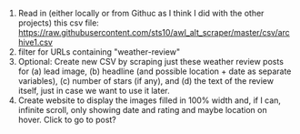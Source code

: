 
1. Read in (either locally or from Githuc as I think I did with the other projects) this csv file: https://raw.githubusercontent.com/sts10/awl_alt_scraper/master/csv/archive1.csv
2. filter for URLs containing "weather-review"
3. Optional: Create new CSV by scraping just these weather review posts for (a) lead image, (b) headline (and possible location + date as separate variables), (c) number of stars (if any), and (d) the text of the review itself, just in case we want to use it later. 
4. Create website to display the images filled in 100% width and, if I can, infinite scroll, only showing date and rating and maybe location on hover. Click to go to post?

